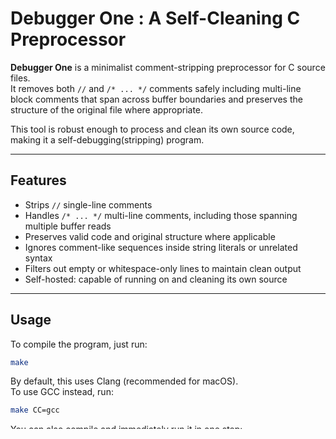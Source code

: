 # Debugger One : A Self-Cleaning C Preprocessor

**Debugger One** is a minimalist comment-stripping preprocessor for C source files.  
It removes both `//` and `/* ... */` comments safely including multi-line block comments that span across buffer boundaries and preserves the structure of the original file where appropriate.

This tool is robust enough to process and clean its own source code, making it a self-debugging(stripping) program.

---

## Features
- Strips `//` single-line comments
- Handles `/* ... */` multi-line comments, including those spanning multiple buffer reads
- Preserves valid code and original structure where applicable
- Ignores comment-like sequences inside string literals or unrelated syntax
- Filters out empty or whitespace-only lines to maintain clean output
- Self-hosted: capable of running on and cleaning its own source

---

## Usage

To compile the program, just run:

```bash
make
```

By default, this uses Clang (recommended for macOS).  
To use GCC instead, run:

```bash
make CC=gcc
```

You can also compile and immediately run it in one step:

```bash
make run
```

To remove the compiled binary:

```bash
make clean
```

---

Once compiled, run the program:

```bash
./c-stripper
```

You will be prompted to enter:
1. The name of the input C file
2. A name for the output file (or press enter to automatically use `[original_name]_stripped.c`)

---

## Example

**Input:**

```c
int main() {
	// this is a comment
	printf("hello world"); /* this gets removed */
	return 0;
}
```

**Output:**

```c
int main() {
	printf("hello world");
	return 0;
}
```

---

## Why This Exists

This project began as an exercise in building a compiler pipeline from scratch.  
Rather than relying on regular expressions or fragile heuristics, it tracks syntax deliberately — much like an actual compiler would — while aiming to preserve programmer intent and logical structure.

It serves as a lightweight preprocessing pass and a stepping stone toward a full lexer/tokenizer.

---

## License & Usage

This project is free to use and open source.  
You may copy, modify, and extend it as needed.  
All I ask is that you credit the original author (`Armand Bouillet`) in your work or documentation if you use or build upon this code.

---

## Planned Improvements

- Tokenization and basic lexical analysis
- Tab-aware structure inference (e.g. scope mismatch detection)
- Line number tracking for error reporting
- Integration into a complete compiler toolchain

---

## Author

Created by [@the-armand](https://github.com/the-armand)  
Written in C and tested by running on itself.